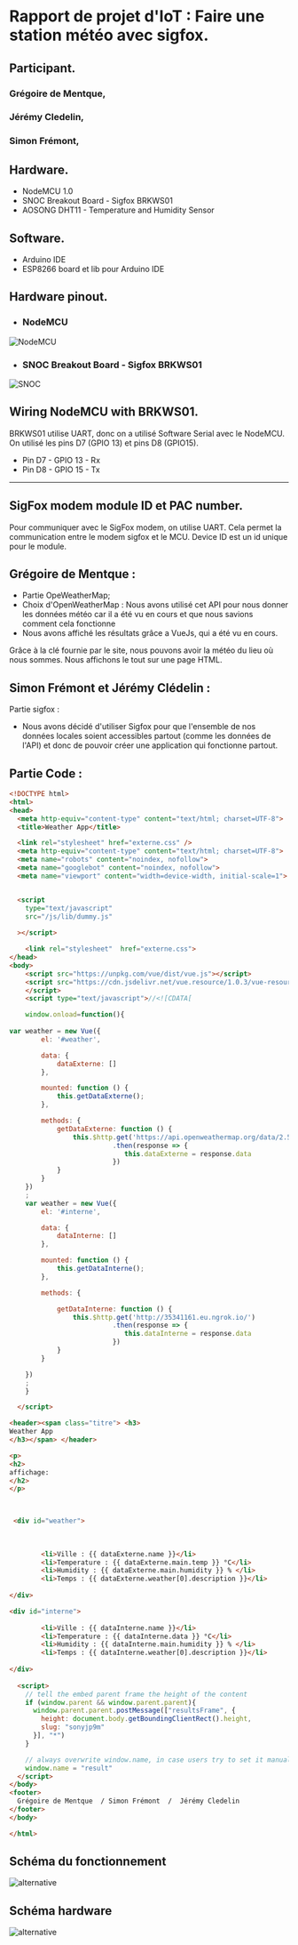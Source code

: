Rapport de projet d'IoT : Faire une station météo avec sigfox.
=============================================================

## Participant.

### Grégoire de Mentque,
### Jérémy Cledelin,
### Simon Frémont,

Hardware.
-------- 
* NodeMCU 1.0
* SNOC Breakout Board - Sigfox BRKWS01
* AOSONG DHT11 - Temperature and Humidity Sensor

Software.
--------
* Arduino IDE
* ESP8266 board et lib pour Arduino IDE

Hardware pinout.
---------------
* ### NodeMCU
![NodeMCU](https://github.com/romaintribout/Sigfox-NODEMCU-BRKWS01-Wisol-SFM10R1/blob/master/doc/nodemcu_pins.png?raw=true)

* ### SNOC Breakout Board - Sigfox BRKWS01
![SNOC](https://github.com/romaintribout/Sigfox-NODEMCU-BRKWS01-Wisol-SFM10R1/blob/master/doc/BRKWS01_PCB_pinout.png?raw=true)

Wiring NodeMCU with BRKWS01.
---------------------------
BRKWS01 utilise UART, donc on a utilisé Software Serial avec le NodeMCU. On utilisé les pins D7 (GPIO 13) et pins D8 (GPIO15).

* Pin D7 - GPIO 13 - Rx
* Pin D8 - GPIO 15 - Tx

___________________________________________________________________________________________________________________________________

SigFox modem module ID et PAC number.
-------------------------------------

Pour communiquer avec le SigFox modem, on utilise UART. Cela permet la communication entre le modem sigfox et le MCU.
Device ID est un id unique pour le module.


## Grégoire de Mentque : 
* Partie OpeWeatherMap;
* Choix d'OpenWeatherMap : Nous avons utilisé cet API pour nous donner les données météo car il a été vu en cours et que nous savions comment cela fonctionne
* Nous avons affiché les résultats grâce a VueJs, qui a été vu en cours.

Grâce à la clé fournie par le site, nous pouvons avoir la météo du lieu où nous sommes. Nous affichons le tout sur une page HTML. 

## Simon Frémont et Jérémy Clédelin :

Partie sigfox :
* Nous avons décidé d'utiliser Sigfox pour que l'ensemble de nos données locales soient accessibles partout (comme les données de l'API) et donc de pouvoir créer une application qui fonctionne partout.

Partie Code :
-----------

````HTML
<!DOCTYPE html>
<html>
<head>
  <meta http-equiv="content-type" content="text/html; charset=UTF-8">
  <title>Weather App</title>

  <link rel="stylesheet" href="externe.css" />
  <meta http-equiv="content-type" content="text/html; charset=UTF-8">
  <meta name="robots" content="noindex, nofollow">
  <meta name="googlebot" content="noindex, nofollow">
  <meta name="viewport" content="width=device-width, initial-scale=1">


  <script
    type="text/javascript"
    src="/js/lib/dummy.js"
    
  ></script>

    <link rel="stylesheet"  href="externe.css">
</head>
<body>
	<script src="https://unpkg.com/vue/dist/vue.js"></script>
	<script src="https://cdn.jsdelivr.net/vue.resource/1.0.3/vue-resource.min.js"></script>
	</script>
	<script type="text/javascript">//<![CDATA[

    window.onload=function(){
      
var weather = new Vue({
        el: '#weather',

        data: {
            dataExterne: []
        },

        mounted: function () {
            this.getDataExterne();  
        },        

        methods: {
            getDataExterne: function () {
                this.$http.get('https://api.openweathermap.org/data/2.5/weather?lon=3.066667&lat=50.633333&APPID=52faa11a930c72cf181a31f9aabf8c00&units=metric&lang=fr')
                          .then(response => {
                             this.dataExterne = response.data
                          })
            }
        }
    })
    ;
    var weather = new Vue({
        el: '#interne',

        data: {
            dataInterne: []
        },

        mounted: function () {
            this.getDataInterne();
        },        

        methods: {

            getDataInterne: function () {
                this.$http.get('http://35341161.eu.ngrok.io/')
                          .then(response => {
                             this.dataInterne = response.data
                          })
            }
        }

    })
    ;
    }

  </script>

<header><span class="titre"> <h3>
Weather App
</h3></span> </header>

<p>
<h2>
affichage:
</h2>
</p>


 
 <div id="weather">
   
    
    
        <li>Ville : {{ dataExterne.name }}</li>
        <li>Temperature : {{ dataExterne.main.temp }} °C</li>
        <li>Humidity : {{ dataExterne.main.humidity }} % </li>
        <li>Temps : {{ dataExterne.weather[0].description }}</li>     
    
</div> 

<div id="interne">
    
        <li>Ville : {{ dataInterne.name }}</li>
        <li>Temperature : {{ dataInterne.data }} °C</li>
        <li>Humidity : {{ dataInterne.main.humidity }} % </li>
        <li>Temps : {{ dataInterne.weather[0].description }}</li>     
    
</div> 
  
  <script>
    // tell the embed parent frame the height of the content
    if (window.parent && window.parent.parent){
      window.parent.parent.postMessage(["resultsFrame", {
        height: document.body.getBoundingClientRect().height,
        slug: "sonyjp9m"
      }], "*")
    }

    // always overwrite window.name, in case users try to set it manually
    window.name = "result"
  </script>
</body>
<footer>
  Grégoire de Mentque  / Simon Frémont  /  Jérémy Cledelin
</footer>
</body>

</html>


````


## Schéma du fonctionnement
![alternative](Fonctionnement.png)

## Schéma hardware
![alternative](Chêmma_Ardewairent.png)

